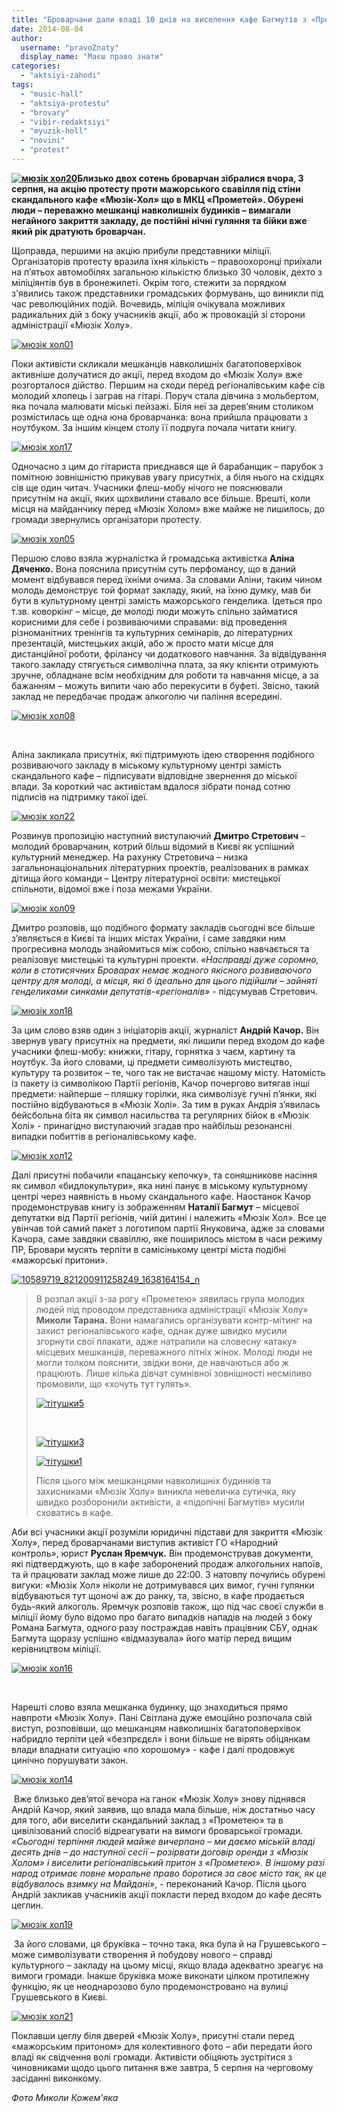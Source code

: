 ```yaml
---
title: "Броварчани дали владі 10 днів на виселення кафе Багмутів з «Прометею»"
date: 2014-08-04
author: 
  username: "pravoZnaty"
  display_name: "Маєш право знати"
categories: 
  - "aktsiyi-zahodi"
tags: 
  - "music-hall"
  - "aktsiya-protestu"
  - "brovary"
  - "vibir-redaktsiyi"
  - "myuzik-holl"
  - "novini"
  - "protest"
---
```


**[![мюзік хол20](https://mpz.brovary.org/wp-content/uploads/2014/08/myuzik-hol20.jpg)](https://mpz.brovary.org/wp-content/uploads/2014/08/myuzik-hol20.jpg)Близько двох сотень броварчан зібралися вчора, 3 серпня, на акцію протесту проти мажорського свавілля під стіни скандального кафе «Мюзік-Хол» що в МКЦ «Прометей». Обурені люди – переважно мешканці навколишніх будинків – вимагали негайного закриття закладу, де постійні нічні гуляння та бійки вже який рік дратують броварчан.**

Щоправда, першими на акцію прибули представники міліції. Організаторів протесту вразила їхня кількість – правоохоронці приїхали на п’ятьох автомобілях загальною кількістю близько 30 чоловік, дехто з міліціянтів був в бронежилеті. Окрім того, стежити за порядком з'явились також представники громадських формувань, що виникли під час революційних подій. Вочевидь, міліція очікувала можливих радикальних дій з боку учасників акції, або ж провокацій зі сторони адміністрації «Мюзік Холу».

[![мюзік хол01](https://mpz.brovary.org/wp-content/uploads/2014/08/myuzik-hol01.jpg)](https://mpz.brovary.org/wp-content/uploads/2014/08/myuzik-hol01.jpg)

Поки активісти скликали мешканців навколишніх багатоповерхівок активніше долучатися до акції, перед входом до «Мюзік Холу» вже розгорталося дійство. Першим на сходи перед регіоналівським кафе сів молодий хлопець і заграв на гітарі. Поруч стала дівчина з мольбертом, яка почала малювати міські пейзажі. Біля неї за дерев’яним столиком розмістилась ще одна юна броварчанка: вона прийшла працювати з ноутбуком. За іншим кінцем столу її подруга почала читати книгу.

[![мюзік хол17](https://mpz.brovary.org/wp-content/uploads/2014/08/myuzik-hol171.jpg)](https://mpz.brovary.org/wp-content/uploads/2014/08/myuzik-hol171.jpg)

Одночасно з цим до гітариста приєднався ще й барабанщик – парубок з помітною зовнішністю прикував увагу присутніх, а біля нього на східцях сів ще один читач. Учасники флеш-мобу нічого не пояснювали присутнім на акції, яких щохвилини ставало все більше. Врешті, коли місця на майданчику перед «Мюзік Холом» вже майже не лишилось, до громади звернулись організатори протесту.

[![мюзік хол05](https://mpz.brovary.org/wp-content/uploads/2014/08/myuzik-hol05.jpg)](https://mpz.brovary.org/wp-content/uploads/2014/08/myuzik-hol05.jpg)

Першою слово взяла журналістка й громадська активістка **Аліна Дяченко.** Вона пояснила присутнім суть перфомансу, що в даний момент відбувався перед їхніми очима. За словами Аліни, таким чином молодь демонструє той формат закладу, який, на їхню думку, мав би бути в культурному центрі замість мажорського генделика. Ідеться про т.зв. коворкінг – місце, де молоді люди можуть спільно займатися корисними для себе і розвиваючими справами: від проведення різноманітних тренінгів та культурних семінарів, до літературних презентацій, мистецьких акцій, або ж просто мати місце для дистанційної роботи, фрілансу чи додаткового навчання. За відвідування такого закладу стягується символічна плата, за яку клієнти отримують зручне, обладнане всім необхідним для роботи та навчання місце, а за бажанням – можуть випити чаю або перекусити в буфеті. Звісно, такий заклад не передбачає продаж алкоголю чи паління всередині.

[![мюзік хол08](https://mpz.brovary.org/wp-content/uploads/2014/08/myuzik-hol08.jpg)](https://mpz.brovary.org/wp-content/uploads/2014/08/myuzik-hol08.jpg)

 

Аліна закликала присутніх, які підтримують ідею створення подібного розвиваючого закладу в міському культурному центрі замість скандального кафе – підписувати відповідне звернення до міської влади. За короткий час активістам вдалося зібрати понад сотню підписів на підтримку такої ідеї.

[![мюзік хол22](https://mpz.brovary.org/wp-content/uploads/2014/08/myuzik-hol221.jpg)](https://mpz.brovary.org/wp-content/uploads/2014/08/myuzik-hol221.jpg)

Розвинув пропозицію наступний виступаючий **Дмитро Стретович** – молодий броварчанин, котрий більш відомий в Києві як успішний культурний менеджер. На рахунку Стретовича – низка загальнонаціональних літературних проектів, реалізованих в рамках дітища його команди – Центру літературної освіти: мистецької спільноти, відомої вже і поза межами України.

[![мюзік хол09](https://mpz.brovary.org/wp-content/uploads/2014/08/myuzik-hol09.jpg)](https://mpz.brovary.org/wp-content/uploads/2014/08/myuzik-hol09.jpg)

Дмитро розповів, що подібного формату закладів сьогодні все більше з’являється в Києві та інших містах України, і саме завдяки ним прогресивна молодь знайомиться між собою, спільно навчається та реалізовує мистецькі та культурні проекти. _«Насправді дуже соромно, коли в стотисячних Броварах немає жодного якісного розвиваючого центру для молоді, а місця, які б ідеально для цього підійшли – зайняті генделиками синками депутатів-«регіоналів»_ - підсумував Стретович.

[![мюзік хол18](https://mpz.brovary.org/wp-content/uploads/2014/08/myuzik-hol18.jpg)](https://mpz.brovary.org/wp-content/uploads/2014/08/myuzik-hol18.jpg)

За цим слово взяв один з ініціаторів акції, журналіст **Андрій Качор.** Він звернув увагу присутніх на предмети, які лишили перед входом до кафе учасники флеш-мобу: книжки, гітару, горнятка з чаєм, картину та ноутбук. За його словами, ці предмети символізують мистецтво, культуру та розвиток – те, чого так не вистачає нашому місту. Натомість із пакету із символікою Партії регіонів, Качор почергово витягав інші предмети: найперше – пляшку горілки, яка символізує гучні п’янки, які постійно відбуваються в «Мюзік Холі». За тим в руках Андрія з’явилась бейсбольна біта як символ насильства та регулярних бійок в «Мюзік Холі» - принагідно виступаючий згадав про найбільш резонансні випадки побиттів в регіоналівському кафе.

[![мюзік хол12](https://mpz.brovary.org/wp-content/uploads/2014/08/myuzik-hol12.jpg)](https://mpz.brovary.org/wp-content/uploads/2014/08/myuzik-hol12.jpg)

Далі присутні побачили «пацанську кепочку», та соняшникове насіння як символ «бидлокультури», яка нині панує в міському культурному центрі через наявність в ньому скандального кафе. Наостанок Качор продемонстрував книгу із зображенням **Наталії Багмут** – місцевої депутатки від Партії регіонів, чиїй дитині і належить «Мюзік Хол». Все це увінчав той самий пакет з логотипом партії Януковича, адже за словами Качора, саме завдяки свавіллю, яке поширилось містом в часи режиму ПР, Бровари мусять терпіти в самісінькому центрі міста подібні «мажорські притони».

[![10589719_821200911258249_1638164154_n](https://mpz.brovary.org/wp-content/uploads/2014/08/10589719_821200911258249_1638164154_n.jpg)](https://mpz.brovary.org/wp-content/uploads/2014/08/10589719_821200911258249_1638164154_n.jpg)

> В розпал акції з-за рогу «Прометею» зявилась група молодих людей під проводом представника адміністрації «Мюзік Холу» **Миколи Тарана.** Вони намагались організувати контр-мітинг на захист регіоналівського кафе, однак дуже швидко мусили згорнути свої плакати, адже натрапили на словесну «атаку» місцевих мешканців, переважного літніх жінок. Молоді люди не могли толком пояснити, звідки вони, де навчаються або ж працюють. Лише кілька дівчат сумнівної зовнішності несміливо промовили, що «хочуть тут гулять».
> 
> [![тітушки5](https://mpz.brovary.org/wp-content/uploads/2014/08/titushki5.jpg)](https://mpz.brovary.org/wp-content/uploads/2014/08/titushki5.jpg)
> 
>  
> 
> [![тітушки3](https://mpz.brovary.org/wp-content/uploads/2014/08/titushki3.jpg)](https://mpz.brovary.org/wp-content/uploads/2014/08/titushki3.jpg)
> 
> [![тітушки1](https://mpz.brovary.org/wp-content/uploads/2014/08/titushki1.jpg)](https://mpz.brovary.org/wp-content/uploads/2014/08/titushki1.jpg)
> 
> Після цього між мешканцями навколишніх будинків та захисниками «Мюзік Холу» виникла невеличка сутичка, яку швидко розборонили активісти, а «підопічні Багмутів» мусили сховатись в кафе.

Аби всі учасники акції розуміли юридичні підстави для закриття «Мюзік Холу», перед броварчанами виступив активіст ГО «Народний контроль», юрист **Руслан Яремчук.** Він продемонстрував документи, які підтверджують, що в кафе заборонений продаж алкогольних напоїв, та й працювати заклад може лише до 22:00. З натовпу почулись обурені вигуки: «Мюзік Хол» ніколи не дотримувався цих вимог, гучні гулянки відбуваються тут щоночі аж до ранку, та, звісно, в кафе продається будь-який алкоголь. Яремчук розповів також, що під час своєї служби в міліції йому було відомо про багато випадків нападів на людей з боку Романа Багмута, одного разу постраждав навіть працівник СБУ, однак Багмута щоразу успішно «відмазувала» його матір перед вищим керівництвом міліції.

[![мюзік хол16](https://mpz.brovary.org/wp-content/uploads/2014/08/myuzik-hol16.jpg)](https://mpz.brovary.org/wp-content/uploads/2014/08/myuzik-hol16.jpg)

 

Нарешті слово взяла мешканка будинку, що знаходиться прямо навпроти «Мюзік Холу». Пані Світлана дуже емоційно розпочала свій виступ, розповівши, що мешканцям навколишніх багатоповерхівок набридло терпіти цей «безпрєдєл» і вони більше не вірять обіцянкам влади владнати ситуацію «по хорошому» - кафе і далі продовжує цинічно порушувати закон.

[![мюзік хол14](https://mpz.brovary.org/wp-content/uploads/2014/08/myuzik-hol141.jpg)](https://mpz.brovary.org/wp-content/uploads/2014/08/myuzik-hol141.jpg)

 Вже близько дев’ятої вечора на ганок «Мюзік Холу» знову піднявся Андрій Качор, який заявив, що влада мала більше, ніж достатньо часу для того, аби виселити скандальний заклад з «Прометею» та в цивілізований спосіб відреагувати на вимоги броварської громади. _«Сьогодні терпіння людей майже вичерпано – ми даємо міській владі десять днів – до наступної сесії – розірвати договір оренди з «Мюзік Холом» і виселити регіоналівський притон з «Прометею». В іншому разі народ отримає повне моральне право боротися за своє місто так, як це відбувалось взимку на Майдані»_, - переконаний Качор. Після цього Андрій закликав учасників акції покласти перед входом до кафе десять цеглин.

[![мюзік хол19](https://mpz.brovary.org/wp-content/uploads/2014/08/myuzik-hol19.jpg)](https://mpz.brovary.org/wp-content/uploads/2014/08/myuzik-hol19.jpg)

 За його словами, ця бруківка – точно така, яка була й на Грушевського – може символізувати створення й побудову нового – справді культурного – закладу на цьому місці, якщо влада адекватно зреагує на вимоги громади. Інакше бруківка може виконати цілком протилежну функцію, як це неоднарозово було продемонстровано на вулиці Грушевського в Києві.

[![мюзік хол21](https://mpz.brovary.org/wp-content/uploads/2014/08/myuzik-hol21.jpg)](https://mpz.brovary.org/wp-content/uploads/2014/08/myuzik-hol21.jpg)

Поклавши цеглу біля дверей «Мюзік Холу», присутні стали перед «мажорським притоном» для колективного фото – аби передати його владі як свідчення волі громади. Активісти обіцяють зустрітися з чиновниками щодо цього питання вже завтра, 5 серпня на черговому засіданні виконкому.

_Фото Миколи Кожем'яка_
